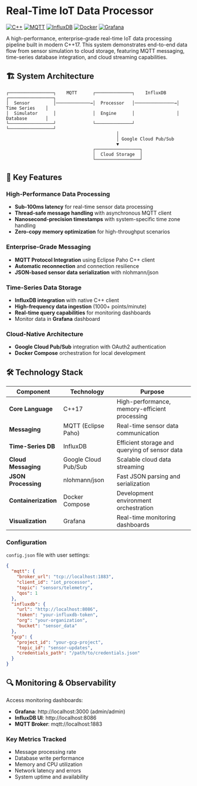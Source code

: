 # Real-Time IoT Data Processor

[![C++](https://img.shields.io/badge/C%2B%2B-17-blue.svg)](https://isocpp.org/)
[![MQTT](https://img.shields.io/badge/MQTT-Protocol-green.svg)](https://mqtt.org/)
[![InfluxDB](https://img.shields.io/badge/InfluxDB-Time%20Series-orange.svg)](https://www.influxdata.com/)
[![Docker](https://img.shields.io/badge/Docker-Compose-blue.svg)](https://www.docker.com/)
[![Grafana](https://img.shields.io/badge/Grafana-Visualization-brown.svg)](https://grafana.com/)

A high-performance, enterprise-grade real-time IoT data processing pipeline built in modern C++17. This system demonstrates end-to-end data flow from sensor simulation to cloud storage, featuring MQTT messaging, time-series database integration, and cloud streaming capabilities.

## 🏗️ System Architecture

```
┌─────────────────┐    MQTT      ┌──────────────┐    InfluxDB    ┌─────────────────┐
│  Sensor         │─────────────→│  Processor   │───────────────→│  Time Series    │
│  Simulator      │              │  Engine      │                │  Database       │
└─────────────────┘              └──────────────┘                └─────────────────┘
                                          │
                                          │ Google Cloud Pub/Sub
                                          ▼
                                 ┌─────────────────┐
                                 │  Cloud Storage  │
                                 └─────────────────┘
```

## 🚀 Key Features

### **High-Performance Data Processing**
- **Sub-100ms latency** for real-time sensor data processing
- **Thread-safe message handling** with asynchronous MQTT client
- **Nanosecond-precision timestamps** with system-specific time zone handling
- **Zero-copy memory optimization** for high-throughput scenarios

### **Enterprise-Grade Messaging**
- **MQTT Protocol Integration** using Eclipse Paho C++ client
- **Automatic reconnection** and connection resilience
- **JSON-based sensor data serialization** with nlohmann/json

### **Time-Series Data Storage**
- **InfluxDB integration** with native C++ client
- **High-frequency data ingestion** (1000+ points/minute)
- **Real-time query capabilities** for monitoring dashboards
- Monitor data in **Grafana** dashboard

### **Cloud-Native Architecture**
- **Google Cloud Pub/Sub** integration with OAuth2 authentication
- **Docker Compose** orchestration for local development

## 🛠️ Technology Stack

| Component | Technology | Purpose |
|-----------|------------|---------|
| **Core Language** | C++17 | High-performance, memory-efficient processing |
| **Messaging** | MQTT (Eclipse Paho) | Real-time sensor data communication |
| **Time-Series DB** | InfluxDB | Efficient storage and querying of sensor data |
| **Cloud Messaging** | Google Cloud Pub/Sub | Scalable cloud data streaming |
| **JSON Processing** | nlohmann/json | Fast JSON parsing and serialization |
| **Containerization** | Docker Compose | Development environment orchestration |
| **Visualization** | Grafana | Real-time monitoring dashboards |



### Configuration

`config.json` file with user settings:

```json
{
  "mqtt": {
    "broker_url": "tcp://localhost:1883",
    "client_id": "iot_processor",
    "topic": "sensors/telemetry",
    "qos": 1
  },
  "influxdb": {
    "url": "http://localhost:8086",
    "token": "your-influxdb-token",
    "org": "your-organization",
    "bucket": "sensor_data"
  },
  "gcp": {
    "project_id": "your-gcp-project",
    "topic_id": "sensor-updates",
    "credentials_path": "/path/to/credentials.json"
  }
}
```

## 🔍 Monitoring & Observability

Access monitoring dashboards:
- **Grafana**: http://localhost:3000 (admin/admin)
- **InfluxDB UI**: http://localhost:8086
- **MQTT Broker**: mqtt://localhost:1883

### Key Metrics Tracked
- Message processing rate
- Database write performance
- Memory and CPU utilization
- Network latency and errors
- System uptime and availability
